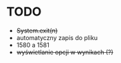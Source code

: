 # TODO
- ~~System.exit(n)~~
- automatyczny zapis do pliku
- 1580 a 1581
- ~~wyświetlanie opcji w wynikach (?)~~